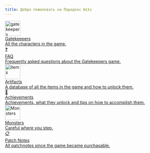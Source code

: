 ```yaml
---
title: Добро пожаловать на Парадокс Wiki
---
```


<div class="grid-container">

<a href="AllGatekeepers" class="grid-item type-1">
<div class="icon"><img src="/pictures/cat.png" alt="gatekeepers" style="width: 50px; height: 50px;"></div>
<div class="title">Gatekeepers</div>
<div class="description">All the characters in the game.</div>
</a>

<a href="[[FAQ]]" class="grid-item type-2">
<div class="icon">❓</div>
<div class="title">FAQ</div>
<div class="description">Frequently asked questions about the Gatekeepers game.</div>
</a>

<a href="AllArtifacts" class="grid-item type-3">
<div class="icon"><img src="/assets/Artifacts/amulets/Juju.png" alt="items" style="width: 50px; height: 50px;"></div>
<div class="title">Artifacts</div>
<div class="description">A database of all the items in the game and how to unlock them.</div>
</a>

<a href="Achievements" class="grid-item type-4">
<div class="icon">👑</div>
<div class="title">Achievements</div>
<div class="description">Achievements, what they unlock and tips on how to accomplish them.</div>
</a>

<a href="AllMonsters" class="grid-item type-5">
<div class="icon"><img src="/assets/Enemies/aurora/Prince_Icon.png" alt="Monsters" style="width: 50px; height: 50px;"></div>
<div class="title">Monsters</div>
<div class="description">Careful where you step.</div>
</a>

<a href="PatchNotes" class="grid-item type-6">
<div class="icon">📋</div>
<div class="title">Patch Notes</div>
<div class="description">All patchnotes since the game became purchasable.</div>
</a>
</div>
